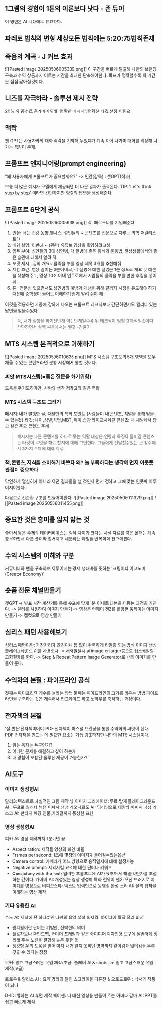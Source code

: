 ## 1그램의 경험이 1톤의 이론보다 낫다 - 존 듀이
이 명언은 AI 시대에도 유효하다.

## 파레토 법칙의 변형 세상모든 법칙에는 5:20:75법칙존재

## 죽음의 계곡 - J 커브 효과
![[Pasted image 20250506005339.png]]
이 구간을 빠르게 탈출해 나만의 브랜딩 구축과 수익 창출까지 이르는 시간을 최대한 단축해야한다. 목표가 명확할수록 이 기간은 점점 짧아질것이다.

## 니즈를 자극하라 - 솔루션 제시 전략
20% 의 중수로 올라가기위해 '명확한 메시지','명확한 타깃 설정'이필요

## 맥락
챗 GPT는 사용자와의 대화 맥락을 기억해 두었다가 계속 이어 나가며 대화를 확장해 나가는 특징이 존재.

## 프롬프트 엔지니어링(prompt engineering)
"왜 사용자에게 프롬프트가 중요할까요?"
-> 인간(감독) : 챗GPT(작가)

보통 더 많은 예시가 모델에게 제공되면 더 나은 결과가 출력된다.
TIP: 'Let's think step by step' 이라면 간단하지만 양질의 답변을 생성해준다.

## 프롬프트 6단계 공식
![[Pasted image 20250506005938.png]]
즉, 페르소나를 기입해준다.

1. 인물: 너는 건강 동향,웰니스, 성인들의 ~ 콘텐츠를 전문으로 다루는 의학 저널리스트야
2. 배경 설명: 이번에 ~ (관한) 유튜브 영상을 촬영하려고해
3. 임무 부여: 성인들의 3대 성인병, 각 질병에 좋은 음식과 운동법, 일상생활에서의 좋은 습관에 대해서 알려 줘
4. 포맷 제시 : 글의 개요~ 클릭을 부를 영상 제목 3개를 추천해줘
5. 제한 조건: 영상 길이는 3분이내로, 각 질병에 대한 설명은 1분 정도로 개요 및 대본을 작성해주고, 영상 10초 이내 인트로에서 사람들의 클릭을 부를 만한 후킹을 넣어 줘,
6. 톤 : 전문성 있으면서도 성인병의 예방과 개선을 위해 끝까지 시청을 유도해야 하기 때문에 중학생이 들어도 이해하기 쉽게 알려 줘야 해

이것을 적용하면 시중에 강의에 나오는 프롬프트 테크닉보다 간단하면서도 퀼리티 있는 답변을 얻을수있다.
> 즉, 내가 실행을 하기전단계 아는단계일수록 위 테크닉이 엄청 효과적일것이다 간단하면서 실행 부분에서는 쎌것 -김윤기

## MTS 시스템 본격적으로 이해하기
![[Pasted image 20250506010636.png]]
MTS 시스템 구조도의 5개 영역을 모두 채울 수 있는 콘텐츠라면 분명 시장에서 통할 것이다.

### 씨앗 MTS시스템(=좋은 질문을 하기위함)
도움을 주기도하지만, 사람의 생각 저장고와 같은 역활

### MTS 시스템 구조도 그리기
메시지: 내가 발행한 글, 채널만의 특화 포인트 (사람들이 내 콘텐츠, 채널을 통해 얻을 수 있는것)
타깃: 나이,성별,직업,MBTI,취미,습관,라이프사이클
콘텐츠: 내 채널에서 담고 싶은 주요 콘텐츠 주제

> 메시지는 다른 콘텐츠를 하나로 묶는 역활
> 대상은 연령과 특징이 들어감
> 콘텐츠는 타깃이 무엇을 해야 할지에 대해 고민한다. 그들에게 전달할수있는 큰 범주에서 3가지 주제에 대해 작성

### 책,콘텐츠,지식을 소비하기 바쁘다 왜? 늘 부족하다는 생각에 먼저 아웃풋 관점이 중요하다
막연하게 열심히가 아니라 어떤 결과물을 낼 것인지 먼저 정하고 그에 맞는 인풋이 이루어져야한다.

다음으로 선순환 구조를 만들어야한다.
![[Pasted image 20250506011329.png]]
![[Pasted image 20250506011455.png]]

## 중요한 것은 흥미를 잃지 않는 것
좋아서 쌓은 주제의 데이터베이스는 질적 차이가 크다는 사실
자료를 쌓은 폴더는 계속 공부하면서 다른 폴더와 합쳐지고 세분되는 과정을 반복하여 견고해진다.


## 수익 시스템의 이해와 구분
커뮤니티와 팬을 구축하며 이루어지는 경제 생태계를 뜻하는 '크링이터 이코노미(Creator Economy)'

## 숏폼 전문 채널만들기
챗GPT -> 발표 시간 계산기를 통해 숏포에 맞게 1분 이내로 대본을 다듬는 과정을 거친다. -> 달리를 사용하여 이미지 만들기 -> 영상은 런웨이 젠2를 활용한 움직이는 이미지 만들기 -> 캡컷으로 영상 만들기

## 심리스 패턴 사용해보기
심리스 패턴이란: 가장자리가 끊김이나 틈 없이 완벽하게 타일링 되는 방식
이미지 생성 플레이그라운드 AI를 사용한다 -> 저화질일시 ai image enlarger등으로 업스케일링 고화질화를 한다. -> Step & Repeat Pattern Image Generator로 반복 이미지를 만들어 준다.

## 수익화의 본질 : 파이프라인 공식
첫쨰는 파이프라인 개수를 늘리는 방법
둘째는 파이프라인의 크기를 키우는 방법
파이프라인을 구축하는 것은 계속해서 업그레이드 하고 노하우를 축적하는 과정이다.

## 전자책의 본질
'잘 만든'전자책이어야 PDF 전자책이 퍼스널 브랜딩을 통한 수익화의 씨앗이 된다.
PDF 전자책을 만드는 데 필요한 요소는 거듭 강조하지만 나만의 MTS 시스템이다.

1. 읽는 독자는 누구인가?
2. 어떠한 문제를 해결하고 싶어 하는가
3. 내 경험이 포함된 솔루션 제공이 가능한가?

## AI도구

### 이미지 생성형AI
달리3: 텍스트로 사실적인 그림 제작
빙 이미지 크리에이터: 무료 탑재
플레이그라운드AI : 무료로 퀄리티 높은 이미지 생성
레오나르도 AI: 딥러닝으로 대량의 이미지 생성
라스코 AI: 판타지 배경.인물,캐리겉까지 풍성한 표현

### 영상 생성형AI
피카 AI: 영상 제작까지 1분이면 끝
- Aspect ration: 제작될 영상의 화면 비율
- Frames per second: 1초에 몇장의 이미지가 들어갈수있는옵션
- Camera control: 카메라가 어느 방향으로 움직일지에 대해 설정가능
- Negative prompt: 제외시킬 요소에 대한 단어나 키워드
- Consisteny with the text; 입력한 프롬프트에 AI가 맞추어서 해 줄것인가를 조절하는 값이다.
카이버 AI: 개성있는 영상 생성에 특화
런웨이 젠2: 모션 브러시로 이미지를 영상으로
비디오스튜: 텍스트 입력만으로 동영상 완성
소라 AI: 물리 법칙을 이해하는 영상 제작

### 기타 유용한 AI
수노 AI: 세상에 단 하나뿐인 나만의 음악 생성
윔지퀄: 아이디어 확장 정리 비서
 - 웜지퀄이란 단어는 기발한, 신박한의 의미
 - 플로차트나 마인드맵, 와이어 프레임과 같은 아이디어 디자인용 도구에 깔끔하게 정리해 주는 노션을 결합해 놓은 듯한 툴
 - 생성형 AI의 도움을 받아 미처 내가 알지 못하던 영역까지 깊이감과 넓이감을 두루 갖출 수 있다는 장점

목커: 쉽고 고급스러운 목업 제작(초급)
플레어 AI & shots.so: 쉽고 고급스러운 목업 제작(고급)

트로우 & 릴리스 AI : 요약 정리의 달인
스크라이블 디퓨전 & 오토드로우 : 낙서가 작품이 되다

D-ID: 말하는 AI 휴먼 제작
헤이젠: 나 대신 영상을 만들어 주는 아바타
감마 AI: PPT를 쉽고 빠르게 제작

